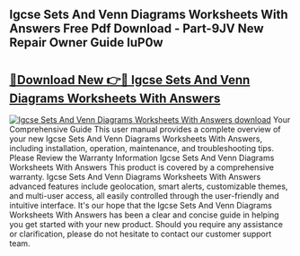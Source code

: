 ## Igcse Sets And Venn Diagrams Worksheets With Answers Free Pdf Download - Part-9JV New Repair Owner Guide luP0w

# <h2><a href="http://dfj8r3.blite.top/?on=Igcse+Sets+And+Venn+Diagrams+Worksheets+With+Answers">🔗Download New 👉🔴 Igcse Sets And Venn Diagrams Worksheets With Answers</a></h2>

[![Igcse Sets And Venn Diagrams Worksheets With Answers download](https://i.imgur.com/lujVjoI.png)](http://dfj8r3.blite.top/?on=Igcse+Sets+And+Venn+Diagrams+Worksheets+With+Answers)
Your Comprehensive Guide This user manual provides a complete overview of your new Igcse Sets And Venn Diagrams Worksheets With Answers, including installation, operation, maintenance, and troubleshooting tips. Please Review the Warranty Information Igcse Sets And Venn Diagrams Worksheets With Answers This product is covered by a comprehensive warranty. Igcse Sets And Venn Diagrams Worksheets With Answers advanced features include geolocation, smart alerts, customizable themes, and multi-user access, all easily controlled through the user-friendly and intuitive interface. It's our hope that the Igcse Sets And Venn Diagrams Worksheets With Answers has been a clear and concise guide in helping you get started with your new product. Should you require any assistance or clarification, please do not hesitate to contact our customer support team.
